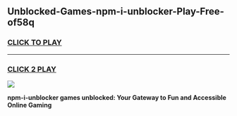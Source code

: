 
## Unblocked-Games-npm-i-unblocker-Play-Free-of58q
<h3>
<a href="https://premium76.site?title=npm-i-unblocker&ref=23A">CLICK TO PLAY</a></h3>
<hr>

<h3>
<a href="https://premium76.site?title=npm-i-unblocker&ref=23A">CLICK 2 PLAY</a>
  
</h3>

<a href="https://premium76.site?title=npm-i-unblocker&ref=23A"><img src="https://clearcache.store/games.png"></a>


**npm-i-unblocker games unblocked: Your Gateway to Fun and Accessible Online Gaming**
